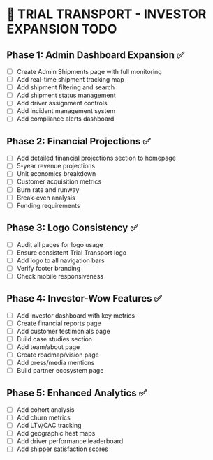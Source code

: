 # 🚀 TRIAL TRANSPORT - INVESTOR EXPANSION TODO

## Phase 1: Admin Dashboard Expansion ✅
- [ ] Create Admin Shipments page with full monitoring
- [ ] Add real-time shipment tracking map
- [ ] Add shipment filtering and search
- [ ] Add shipment status management
- [ ] Add driver assignment controls
- [ ] Add incident management system
- [ ] Add compliance alerts dashboard

## Phase 2: Financial Projections ✅
- [ ] Add detailed financial projections section to homepage
- [ ] 5-year revenue projections
- [ ] Unit economics breakdown
- [ ] Customer acquisition metrics
- [ ] Burn rate and runway
- [ ] Break-even analysis
- [ ] Funding requirements

## Phase 3: Logo Consistency ✅
- [ ] Audit all pages for logo usage
- [ ] Ensure consistent Trial Transport logo
- [ ] Add logo to all navigation bars
- [ ] Verify footer branding
- [ ] Check mobile responsiveness

## Phase 4: Investor-Wow Features ✅
- [ ] Add investor dashboard with key metrics
- [ ] Create financial reports page
- [ ] Add customer testimonials page
- [ ] Build case studies section
- [ ] Add team/about page
- [ ] Create roadmap/vision page
- [ ] Add press/media mentions
- [ ] Build partner ecosystem page

## Phase 5: Enhanced Analytics ✅
- [ ] Add cohort analysis
- [ ] Add churn metrics
- [ ] Add LTV/CAC tracking
- [ ] Add geographic heat maps
- [ ] Add driver performance leaderboard
- [ ] Add shipper satisfaction scores